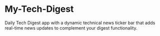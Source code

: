 # My-Tech-Digest
Daily Tech Digest app with a dynamic technical news ticker bar that adds real-time news updates to complement your digest functionality.
